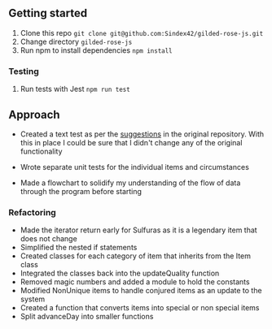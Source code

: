 
## Getting started

1. Clone this repo `git clone git@github.com:Sindex42/gilded-rose-js.git`
2. Change directory `gilded-rose-js`
3. Run npm to install dependencies `npm install`

### Testing

1. Run tests with Jest `npm run test`

## Approach

- Created a text test as per the [suggestions](https://github.com/emilybache/GildedRose-Refactoring-Kata#text-based-approval-testing) in the original repository. With this in place I could be sure that I didn't change any of the original functionality

- Wrote separate unit tests for the individual items and circumstances

- Made a flowchart to solidify my understanding of the flow of data through the program before starting




### Refactoring

  - Made the iterator return early for Sulfuras as it is a legendary item that does not change
  - Simplified the nested if statements
  - Created classes for each category of item that inherits from the Item class
  - Integrated the classes back into the updateQuality function
  - Removed magic numbers and added a module to hold the constants
  - Modified NonUnique items to handle conjured items as an update to the system
  - Created a function that converts items into special or non special items
  - Split advanceDay into smaller functions

